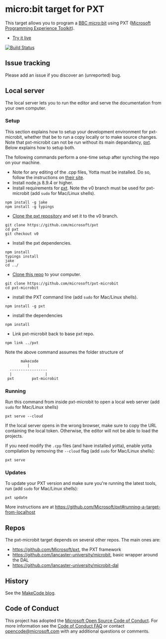 # micro:bit target for PXT

This target allows you to program a [BBC micro:bit](https://microbit.org/) using 
PXT ([Microsoft Programming Experience Toolkit](https://github.com/Microsoft/pxt)).

* [Try it live](https://makecode.microbit.org)

[![Build Status](https://travis-ci.org/Microsoft/pxt-microbit.svg?branch=master)](https://travis-ci.org/Microsoft/pxt-microbit)

## Issue tracking

Please add an issue if you discover an (unreported) bug.

## Local server

The local server lets you to run the editor and serve the documentation from your own computer.

### Setup   
This section explains how to setup your development environment for pxt-microbit, whether that be to run a copy locally or to make source changes.    
Note that pxt-microbit can not be run without its main depandancy, [pxt](https://github.com/Microsoft/pxt). Below explains how to setup both.      

The following commands perform a one-time setup after synching the repo on your machine.
* Note for any editing of the .cpp files, Yotta must be installed. Do so, follow the instructions on [their site](http://docs.yottabuild.org/).
* Install node.js 8.9.4 or higher.
* Install requirements for [pxt](https://github.com/Microsoft/pxt). Note the v0 branch must be used for pxt-microbit (add ``sudo`` for Mac/Linux shells).
```
npm install -g jake
npm install -g typings
```

* [Clone the pxt repository](https://help.github.com/articles/cloning-a-repository/) and set it to the v0 branch.
```
git clone https://github.com/microsoft/pxt
cd pxt
git checkout v0
```

* Install the pxt dependencies.
```
npm install
typings install
jake
cd ../
```

* [Clone this repo](https://help.github.com/articles/cloning-a-repository/) to your computer.
```
git clone https://github.com/microsoft/pxt-microbit
cd pxt-microbit
```
* install the PXT command line (add ``sudo`` for Mac/Linux shells).
```
npm install -g pxt
```
* install the dependencies
```
npm install

```

* Link pxt-microbit back to base pxt repo.
```
npm link ../pxt
```
Note the above command assumes the folder structure of   
```
       makecode
          |
  -----------------
  |               |
 pxt        pxt-microbit
 ```

### Running

Run this command from inside pxt-microbit to open a local web server (add ``sudo`` for Mac/Linux shells)
```
pxt serve --cloud
```
If the local server opens in the wrong browser, make sure to copy the URL containing the local token. 
Otherwise, the editor will not be able to load the projects.

If you need modify the `.cpp` files (and have installed yotta), enable yotta compilation by removing the ```--cloud``` flag (add ``sudo`` for Mac/Linux shells):
```
pxt serve
```

### Updates

To update your PXT version and make sure you're running the latest tools, run (add ``sudo`` for Mac/Linux shells):
```
pxt update
```

More instructions are at https://github.com/Microsoft/pxt#running-a-target-from-localhost

## Repos 

The pxt-microbit target depends on several other repos. The main ones are:
- https://github.com/Microsoft/pxt, the PXT framework
- https://github.com/lancaster-university/microbit, basic wrapper around the DAL
- https://github.com/lancaster-university/microbit-dal

## History

See the [MakeCode blog](https://makecode.com/blog).

## Code of Conduct

This project has adopted the [Microsoft Open Source Code of Conduct](https://opensource.microsoft.com/codeofconduct/). For more information see the [Code of Conduct FAQ](https://opensource.microsoft.com/codeofconduct/faq/) or contact [opencode@microsoft.com](mailto:opencode@microsoft.com) with any additional questions or comments.
